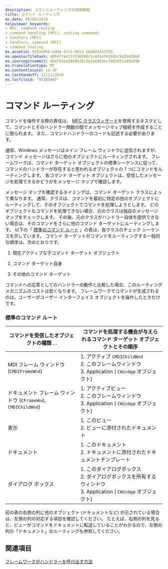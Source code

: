 ```yaml
---
description: コマンドルーティングの詳細情報
title: コマンド ルーティング
ms.date: 09/06/2019
helpviewer_keywords:
- MFC, command routing
- command handling [MFC], routing commands
- handlers [MFC]
- handlers, command [MFC]
- command routing
ms.assetid: 9393a956-bdd4-47c5-9013-dbd680433f93
ms.openlocfilehash: 4004f74413f236599c5cdd14f6593bc5d2bd26b8
ms.sourcegitcommit: d6af41e42699628c3e2e6063ec7b03931a49a098
ms.translationtype: MT
ms.contentlocale: ja-JP
ms.lasthandoff: 12/11/2020
ms.locfileid: "97283447"
---
```

# <a name="command-routing"></a>コマンド ルーティング

コマンドを操作する際の責任は、 [MFC クラスウィザード](reference/mfc-class-wizard.md)を使用するタスクとして、コマンドとそのハンドラー関数の間でメッセージマップ接続を作成することに限られます。 また、コマンドハンドラーのコードも記述する必要があります。

通常、Windows メッセージはメイン フレーム ウィンドウに送信されますが、コマンド メッセージはさらに他のオブジェクトにルーティングされます。 フレームワークは、コマンド ターゲット オブジェクトの標準シーケンスに従って、コマンドのハンドラーが存在すると思われるオブジェクトの 1 つにコマンドをルーティングします。 各コマンド ターゲット オブジェクトは、受信したメッセージを処理できるかどうかをメッセージ マップで確認します。

メッセージ マップを確認するタイミングは、コマンド ターゲット クラスによって異なります。 通常、クラスは、コマンドを最初に特定の他のオブジェクトにルーティングして、そのオブジェクトでコマンドを処理しようとします。 どのオブジェクトもコマンドを処理できない場合、元のクラスは独自のメッセージ マップをチェックします。 その後、元のクラスがハンドラー自体を提供できない場合は、そのコマンドをさらに他のコマンド ターゲットにルーティングします。 以下の「 [標準のコマンド ルート](#_core_standard_command_route) 」の表は、各クラスのチェック シーケンスを示しています。 コマンド ターゲットがコマンドをルーティングする一般的な順序は、次のとおりです。

1. 現在アクティブな子コマンド ターゲット オブジェクト

1. コマンド ターゲット自身

1. その他のコマンド ターゲット

コマンドへの応答としてのハンドラーの動作と比較した場合、このルーティングメカニズムのコストは低くなります。 フレームワークでコマンドが生成されるのは、ユーザーがユーザー インターフェイス オブジェクトを操作したときだけです。

### <a name="standard-command-route"></a><a name="_core_standard_command_route"></a> 標準のコマンド ルート

|コマンドを受信したオブジェクトの種類 . .|コマンドを処理する機会が与えられるコマンド ターゲット オブジェクトとその順序|
|----------------------------------------------------------|-----------------------------------------------------------------------------------------------------|
|MDI フレーム ウィンドウ (`CMDIFrameWnd`)|1. アクティブ `CMDIChildWnd`<br />2. このフレームウィンドウ<br />3. Application ( `CWinApp` オブジェクト)|
|ドキュメント フレーム ウィンドウ (`CFrameWnd`､ `CMDIChildWnd`)|1. アクティブビュー<br />2. このフレームウィンドウ<br />3. Application ( `CWinApp` オブジェクト)|
|表示|1. このビュー<br />2. ビューに添付されたドキュメント|
|ドキュメント|1. このドキュメント<br />2. ドキュメントに添付されたドキュメントテンプレート|
|ダイアログ ボックス|1. このダイアログボックス<br />2. ダイアログボックスを所有するウィンドウ<br />3. Application ( `CWinApp` オブジェクト)|

前の表の右側の列に他のオブジェクト (ドキュメントなど) が示されている場合は、左側の列の対応する項目を確認してください。 たとえば、右側の列を見ると、ビューがコマンドをドキュメントに転送していることがわかるので、左側の列の「ドキュメント」のルーティングも参照してください。

## <a name="see-also"></a>関連項目

[フレームワークがハンドラーを呼び出す方法](how-the-framework-calls-a-handler.md)
